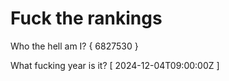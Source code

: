 # Fuck the rankings

Who the hell am I?
{ 6827530 }

What fucking year is it?
[ 2024-12-04T09:00:00Z ]
